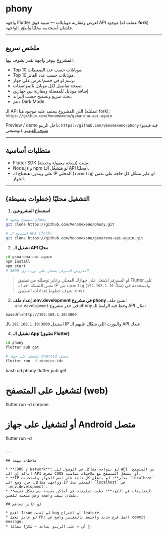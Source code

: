 # phony

واجهة Flutter لعرض ومقارنة موبايلات — مبنية فوق API موجود (عملت له **fork**) علشان أستخدمه محليًا وأطوّر الواجهة.

---

## ملخص سريع

المشروع بيوفر واجهة تقدر تشوف بيها:

* Top 10 موبايلات حسب عدد الضغطات.
* Top 10 موبايلات حسب عدد الفانز.
* وسم لو في خصم/عرض على جهاز.
* صفحة تفاصيل لكل موبايل بالمواصفات.
* إضافة موبايل للمفضلة ومقارنة بين جهازين.
* بحث سريع وتصفيح حسب البراند.
* دعم Dark Mode.

الـ API اللي المشروع بيعتمد عليه موجود هنا (عملتله fork):
`https://github.com/Venomexeno/gsmarena-api-again`

Preview / demo داخل الريبو: `https://github.com/Venomexeno/phony` (فيه فيديو توضيحي).
[شوف الفيديو](https://github.com/Venomexeno/phony/tree/main/assets/videos/demo.mp4)

---

## متطلبات أساسية

* Flutter SDK مثبت (نسخة معقولة وحديثة).
* Node.js و npm (لو هتشغّل الـ API محليًا).
* على ويندوز: هنحتاج الـ IP المحلي (`ipconfig`) لو عايز تشغّل كل حاجة على نفس الجهاز.

---

## التشغيل محليًا (خطوات بسيطة)

1. **استنساخ المشروعين**

```bash
# استنسخ واجهة phony
git clone https://github.com/Venomexeno/phony.git

# استنسخ الـ API (fork)
git clone https://github.com/Venomexeno/gsmarena-api-again.git
```

2. **تشغيل الـ API محليًا**

```bash
cd gsmarena-api-again
npm install
npm start
# المفروض السيرفر يشتغل على بورت زي 3000
```

> لو السيرفر اشتغل على جهازك المحلي وعايز توصلله من تطبيق Flutter على نفس الشبكة، خد الـ IP من `ipconfig` (مثلاً: `192.168.1.10`) واستخدمه في إعدادات التطبيق (شوف خطوة .env).

3. **إعداد ملف .env.development في مشروع phony**
   انشئ ملف `.env.development` في جذر مشروع phony وحط فيه الرابط للـ API مثال:

```
baseUrl=http://192.168.1.10:3000
```

استبدل `192.168.1.10:3000` بالـ IP والبورت اللي شغّال عليهم الـ API عندك.

4. **تشغيل الـ App (تطبيق Flutter)**

```bash
cd phony
flutter pub get

# لتشغيل على جهاز Android متصل
flutter run -d <device-id>
```

bash
cd phony
flutter pub get

# لتشغيل على المتصفح (web)

flutter run -d chrome

# أو لتشغيل على جهاز Android متصل

flutter run -d <device-id>

````

---

## ملاحظات مهمة

* **CORS / Network**: لو بتواجه مشاكل في الوصول للـ API من المتصفح، اتأكد إن الـ API معرف CORS أو بتشغّل المتصفح مع صلاحيات مناسبة.
* **IP محلي**: لو بتشغّل كل حاجة على نفس الجهاز واستخدمت `localhost` وواجهت مشاكل، جرب وضع الـ IP المحلي بدل `localhost` في `.env.development`.
* **التعليقات في الكود**: حطيت تعليقات في أماكن مفيدة بس بشكل خفيف علشان تبقى واضحة ومش متعبة للعين.

## لو عايز تساهم

* افتح Issue لو لقيت bug أو اقتراح feature.
* لو عايز تعمل PR: اعمل فرع جديد واحتفظ بالتغيير واضح في commit message.
* أي ⭐ على الريبو يساعد — شكرًا مقدّمًا 🙏

